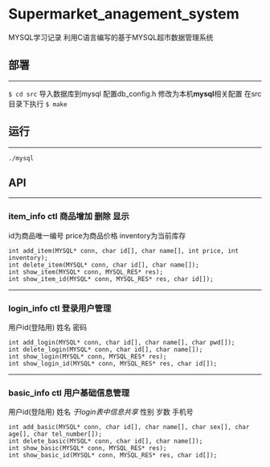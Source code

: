 # Supermarket_anagement_system
MYSQL学习记录 利用C语言编写的基于MYSQL超市数据管理系统


## 部署
---
`$ cd src`
导入数据库到mysql
配置db_config.h 修改为本机**mysql**相关配置
在src目录下执行 `$ make`

## 运行
---
`./mysql`

## API
---
### item_info ctl 商品增加 删除 显示
id为商品唯一编号   price为商品价格  inventory为当前库存
```
int add_item(MYSQL* conn, char id[], char name[], int price, int inventory);
int delete_item(MYSQL* conn, char id[], char name[]);
int show_item(MYSQL* conn, MYSQL_RES* res);
int show_item_id(MYSQL* conn, MYSQL_RES* res, char id[]);
```
---
### login_info ctl 登录用户管理
用户id(登陆用)   姓名  密码
```
int add_login(MYSQL* conn, char id[], char name[], char pwd[]);
int delete_login(MYSQL* conn, char id[], char name[]);
int show_login(MYSQL* conn, MYSQL_RES* res);
int show_login_id(MYSQL* conn, MYSQL_RES* res, char id[]);
```

---
### basic_info ctl 用户基础信息管理
用户id(登陆用)   姓名 *于login表中信息共享*
性别  岁数  手机号
```
int add_basic(MYSQL* conn, char id[], char name[], char sex[], char age[], char tel_number[]);
int delete_basic(MYSQL* conn, char id[], char name[]);
int show_basic(MYSQL* conn, MYSQL_RES* res);
int show_basic_id(MYSQL* conn, MYSQL_RES* res, char id[]);
```





